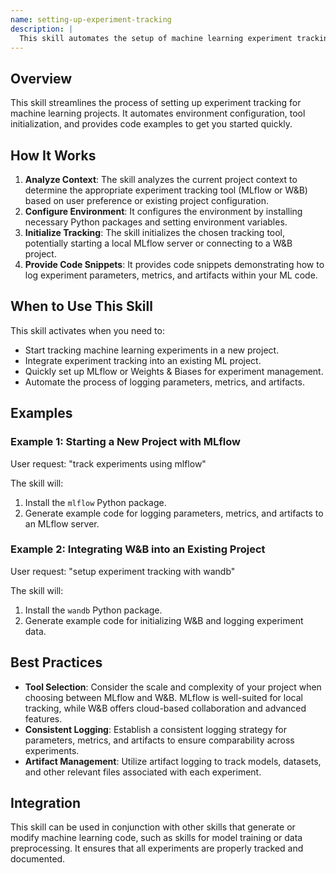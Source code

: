 ```yaml
---
name: setting-up-experiment-tracking
description: |
  This skill automates the setup of machine learning experiment tracking using tools like MLflow or Weights & Biases (W&B). It is triggered when the user requests to "track experiments", "setup experiment tracking", "initialize MLflow", or "integrate W&B". The skill configures the necessary environment, initializes the tracking server (if needed), and provides code snippets for logging experiment parameters, metrics, and artifacts. It helps ensure reproducibility and simplifies the comparison of different model runs.
---
```


## Overview

This skill streamlines the process of setting up experiment tracking for machine learning projects. It automates environment configuration, tool initialization, and provides code examples to get you started quickly.

## How It Works

1. **Analyze Context**: The skill analyzes the current project context to determine the appropriate experiment tracking tool (MLflow or W&B) based on user preference or existing project configuration.
2. **Configure Environment**: It configures the environment by installing necessary Python packages and setting environment variables.
3. **Initialize Tracking**: The skill initializes the chosen tracking tool, potentially starting a local MLflow server or connecting to a W&B project.
4. **Provide Code Snippets**: It provides code snippets demonstrating how to log experiment parameters, metrics, and artifacts within your ML code.

## When to Use This Skill

This skill activates when you need to:
- Start tracking machine learning experiments in a new project.
- Integrate experiment tracking into an existing ML project.
- Quickly set up MLflow or Weights & Biases for experiment management.
- Automate the process of logging parameters, metrics, and artifacts.

## Examples

### Example 1: Starting a New Project with MLflow

User request: "track experiments using mlflow"

The skill will:
1. Install the `mlflow` Python package.
2. Generate example code for logging parameters, metrics, and artifacts to an MLflow server.

### Example 2: Integrating W&B into an Existing Project

User request: "setup experiment tracking with wandb"

The skill will:
1. Install the `wandb` Python package.
2. Generate example code for initializing W&B and logging experiment data.

## Best Practices

- **Tool Selection**: Consider the scale and complexity of your project when choosing between MLflow and W&B. MLflow is well-suited for local tracking, while W&B offers cloud-based collaboration and advanced features.
- **Consistent Logging**: Establish a consistent logging strategy for parameters, metrics, and artifacts to ensure comparability across experiments.
- **Artifact Management**: Utilize artifact logging to track models, datasets, and other relevant files associated with each experiment.

## Integration

This skill can be used in conjunction with other skills that generate or modify machine learning code, such as skills for model training or data preprocessing. It ensures that all experiments are properly tracked and documented.